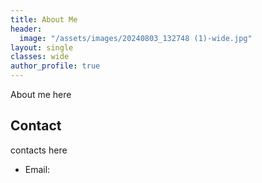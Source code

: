 ```yaml
---
title: About Me
header:
  image: "/assets/images/20240803_132748 (1)-wide.jpg"
layout: single
classes: wide
author_profile: true
---
```


About me here


## Contact

contacts here

- Email: 
